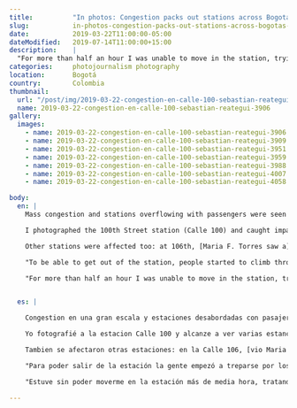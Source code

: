 ```yaml
---
title:          "In photos: Congestion packs out stations across Bogotá's mass transit system"
slug:           in-photos-congestion-packs-out-stations-across-bogotas-mass-transit-system
date:           2019-03-22T11:00:00-05:00
dateModified:   2019-07-14T11:00:00+15:00
description:    |
  "For more than half an hour I was unable to move in the station, trying to grab onto something. I was breathless and I almost fainted".
categories:     photojournalism photography
location:       Bogotá
country:        Colombia
thumbnail:
  url: "/post/img/2019-03-22-congestion-en-calle-100-sebastian-reategui-3906.jpg"
  name: 2019-03-22-congestion-en-calle-100-sebastian-reategui-3906
gallery:
  images:
    - name: 2019-03-22-congestion-en-calle-100-sebastian-reategui-3906.jpg
    - name: 2019-03-22-congestion-en-calle-100-sebastian-reategui-3909.jpg
    - name: 2019-03-22-congestion-en-calle-100-sebastian-reategui-3951.jpg
    - name: 2019-03-22-congestion-en-calle-100-sebastian-reategui-3959.jpg
    - name: 2019-03-22-congestion-en-calle-100-sebastian-reategui-3988.jpg
    - name: 2019-03-22-congestion-en-calle-100-sebastian-reategui-4007.jpg
    - name: 2019-03-22-congestion-en-calle-100-sebastian-reategui-4058.jpg

body:
  en: |
    Mass congestion and stations overflowing with passengers were seen in Bogota's TransMilenio bus system  throughout the city on Friday.

    I photographed the 100th Street station (Calle 100) and caught impasses of people and dangerous pushing.

    Other stations were affected too: at 106th, [Maria F. Torres saw a](https://twitter.com/3vecesmareia/status/1109227582619295745) "human stampede, people without air, crying, we couldn't leave the station.""

    "To be able to get out of the station, people started to climb through the metallic sides like Spider Man and not even like that."

    "For more than half an hour I was unable to move in the station, trying to grab onto something. I was breathless and I almost fainted."


  es: |

    Congestion en una gran escala y estaciones desabordadas con pasajeros se vieron en el TransMilenio de Bogota, el sistema de transporte masivo de buses, el viernes.

    Yo fotografié a la estacion Calle 100 y alcanze a ver varias estancamientos de pasajeros, empujandose y agarrandose para poder moverse dentro de los vagones.

    Tambien se afectaron otras estaciones: en la Calle 106, [vio Maria F. Torres](https://twitter.com/3vecesmareia/status/1109227582619295745) "una estampida humana, gente sin aire, llorando y no podíamos salir de la estación".

    "Para poder salir de la estación la gente empezó a treparse por los lados metálicos como Spider Man y ni así."

    "Estuve sin poder moverme en la estación más de media hora, tratando de agarrarme de algo. Me quedé sin aire y por poco me desmayo."

---
```

